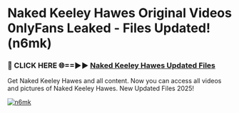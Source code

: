 # Naked Keeley Hawes Original Videos 0nlyFans Leaked - Files Updated! (n6mk)

<h3>🔴 CLICK HERE 🌐==►► <a href="https://tinyurl.com/up5wt9bj" rel="nofollow">Naked Keeley Hawes Updated Files</a></h3>

Get Naked Keeley Hawes and all content. Now you can access all videos and pictures of Naked Keeley Hawes. New Updated Files 2025!

[![n6mk](https://i.imgur.com/ABiUzMV.gif)](https://tinyurl.com/up5wt9bj)
